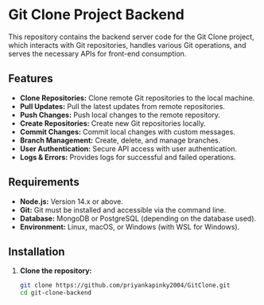 # Git Clone Project Backend

This repository contains the backend server code for the Git Clone project, which interacts with Git repositories, handles various Git operations, and serves the necessary APIs for front-end consumption.

## Features

- **Clone Repositories:** Clone remote Git repositories to the local machine.
- **Pull Updates:** Pull the latest updates from remote repositories.
- **Push Changes:** Push local changes to the remote repository.
- **Create Repositories:** Create new Git repositories locally.
- **Commit Changes:** Commit local changes with custom messages.
- **Branch Management:** Create, delete, and manage branches.
- **User Authentication:** Secure API access with user authentication.
- **Logs & Errors:** Provides logs for successful and failed operations.

## Requirements

- **Node.js:** Version 14.x or above.
- **Git:** Git must be installed and accessible via the command line.
- **Database:** MongoDB or PostgreSQL (depending on the database used).
- **Environment:** Linux, macOS, or Windows (with WSL for Windows).

## Installation

1. **Clone the repository:**
   ```bash
   git clone https://github.com/priyankapinky2004/GitClone.git
   cd git-clone-backend